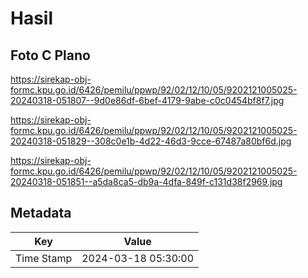 # Hasil

## Foto C Plano

https://sirekap-obj-formc.kpu.go.id/6426/pemilu/ppwp/92/02/12/10/05/9202121005025-20240318-051807--9d0e86df-6bef-4179-9abe-c0c0454bf8f7.jpg

https://sirekap-obj-formc.kpu.go.id/6426/pemilu/ppwp/92/02/12/10/05/9202121005025-20240318-051829--308c0e1b-4d22-46d3-9cce-67487a80bf6d.jpg

https://sirekap-obj-formc.kpu.go.id/6426/pemilu/ppwp/92/02/12/10/05/9202121005025-20240318-051851--a5da8ca5-db9a-4dfa-849f-c131d38f2969.jpg


## Metadata

| Key        | Value               |
| ---------- | ------------------- |
| Time Stamp | 2024-03-18 05:30:00 |



